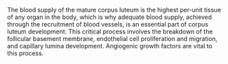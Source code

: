 The blood supply of the mature corpus luteum is the highest per-unit tissue of any organ in the body, which is why adequate blood supply, achieved through the recruitment of blood vessels, is an essential part of corpus luteum development. This critical process involves the breakdown of the follicular basement membrane, endothelial cell proliferation and migration, and capillary lumina development. Angiogenic growth factors are vital to this process.